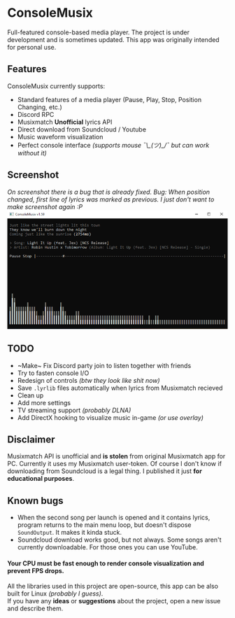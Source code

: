# ConsoleMusix
Full-featured console-based media player. The project is under development and is sometimes updated. This app was originally intended for personal use.

## Features
ConsoleMusix currently supports:
* Standard features of a media player (Pause, Play, Stop, Position Changing, etc.)
* Discord RPC
* Musixmatch **Unofficial** lyrics API
* Direct download from Soundcloud / Youtube
* Music waveform visualization
* Perfect console interface *(supports mouse ¯\\\_(ツ)\_/¯ but can work without it)*

## Screenshot
*On screenshot there is a bug that is already fixed. Bug: When position changed, first line of lyrics was marked as previous.*
*I just don't want to make screenshot again :P*
![Robin Hustin x Tobimorrow - Light it Up (NCS)](https://github.com/Eimaen/ConsoleMusix/blob/master/Screenshot.png)

## TODO
* ~Make~ Fix Discord party join to listen together with friends
* Try to fasten console I/O
* Redesign of controls *(btw they look like shit now)*
* Save `.lyrlib` files automatically when lyrics from Musixmatch recieved
* Clean up
* Add more settings
* TV streaming support *(probably DLNA)*
* Add DirectX hooking to visualize music in-game *(or use overlay)*

## Disclaimer
Musixmatch API is unofficial and **is stolen** from original Musixmatch app for PC. Currently it uses my Musixmatch user-token.
Of course I don't know if downloading from Soundcloud is a legal thing.
I published it just **for educational purposes**.

## Known bugs
* When the second song per launch is opened and it contains lyrics, program returns to the main menu loop, but doesn't dispose `SoundOutput`. It makes it kinda stuck.
* Soundcloud download works good, but not always. Some songs aren't currently downloadable. For those ones you can use YouTube.

#### Your CPU must be fast enough to render console visualization and prevent FPS drops. 

All the libraries used in this project are open-source, this app can be also built for Linux *(probably I guess)*.  
If you have any **ideas** or **suggestions** about the project, open a new issue and describe them.
